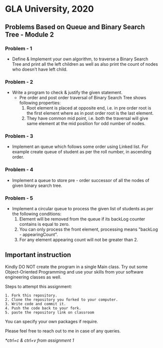 # GLA University, 2020
## Problems Based on Queue and Binary Search Tree - Module 2
### Problem - 1
* Define & Implement your own algorithm, to traverse a Binary Search Tree and print all the left children as well as also print the count of nodes who doesn't have left child.
### Problem - 2
* Write a program to check & justify the given statement.  
    * Pre order  and post order traversal of Binary Search Tree shows following properties:
      1. Root element is placed at opposite end, i.e. in pre order root is the first element where as in post order root is the last element.
      2. They have common mid point, i.e. both the traversal will give same element at the mid position for odd number of nodes.
### Problem - 3
* Implement an queue which follows some order using Linked list. For example create queue of student as per the roll number, in ascending order.
### Problem - 4
* Implement a queue to store pre - order successor of all the nodes of given binary search tree.
### Problem - 5
* Implement a circular queue to process the given list of students  as per the following conditions:
  1. Element will be removed from the queue if its backLog counter contains is equal to zero.
  2. You can only process the front element, processing means "backLog - appearingCount".
  3. For any element appearing count will not be greater than 2.
  
## Important instruction
Kindly DO NOT create the program in a single Main class. Try out some Object-Oriented Programming and use your skills from your software engineering classes as well.

Steps to attempt this assignment:

    1. Fork this repository.
    2. Clone the repository you forked to your computer.
    3. Write code and commit it.
    4. Push the code back to your fork.
    5. paste the repository link on classroom

You can specify your own packages if require.

Please feel free to reach out to me in case of any queries. 

*\*ctrl+c &  ctrl+v from assignment 1* 
  